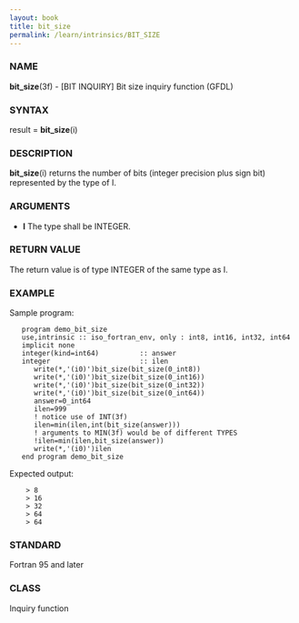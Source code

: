 ```yaml
---
layout: book
title: bit_size
permalink: /learn/intrinsics/BIT_SIZE
---
```

### NAME

__bit\_size__(3f) - \[BIT INQUIRY\] Bit size inquiry function
(GFDL)

### SYNTAX

result = __bit\_size__(i)

### DESCRIPTION

__bit\_size__(i) returns the number of bits (integer precision plus sign
bit) represented by the type of I.

### ARGUMENTS

  - __I__
    The type shall be INTEGER.

### RETURN VALUE

The return value is of type INTEGER of the same type as I.

### EXAMPLE

Sample program:

```
   program demo_bit_size
   use,intrinsic :: iso_fortran_env, only : int8, int16, int32, int64
   implicit none
   integer(kind=int64)          :: answer
   integer                      :: ilen
      write(*,'(i0)')bit_size(bit_size(0_int8))
      write(*,'(i0)')bit_size(bit_size(0_int16))
      write(*,'(i0)')bit_size(bit_size(0_int32))
      write(*,'(i0)')bit_size(bit_size(0_int64))
      answer=0_int64
      ilen=999
      ! notice use of INT(3f)
      ilen=min(ilen,int(bit_size(answer)))
      ! arguments to MIN(3f) would be of different TYPES
      !ilen=min(ilen,bit_size(answer))
      write(*,'(i0)')ilen
   end program demo_bit_size
```

Expected output:

```
    > 8
    > 16
    > 32
    > 64
    > 64
```

### STANDARD

Fortran 95 and later

### CLASS

Inquiry function

